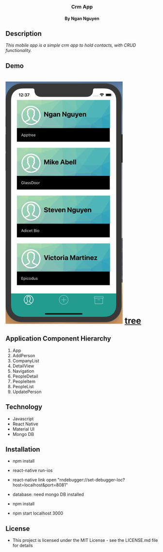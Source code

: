 <h3 align="center"> Crm App </h3>
<h4 align="center"> By Ngan Nguyen </h4>

## Description

_This mobile app is a simple crm app to hold contacts, with CRUD functionality._

## Demo

# ![tree](./src/images/Demo.png) [tree](./src/images/Update.png)

## Application Component Hierarchy
1. App
2. AddPerson
3. CompanyList
4. DetailView
5. Navigation
6. PeopleDetail
7. PeopleItem
8. PeopleList
9. UpdatePerson

## Technology
* Javascript
* React Native
* Material UI
* Mongo DB

## Installation
* npm install 
* react-native run-ios 
* react-native link open "rndebugger://set-debugger-loc?host=localhost&port=8081"

* database: need mongo DB installed 
* npm install 
* npm start localhost 3000

## License
* This project is licensed under the MIT License - see the LICENSE.md file for details
